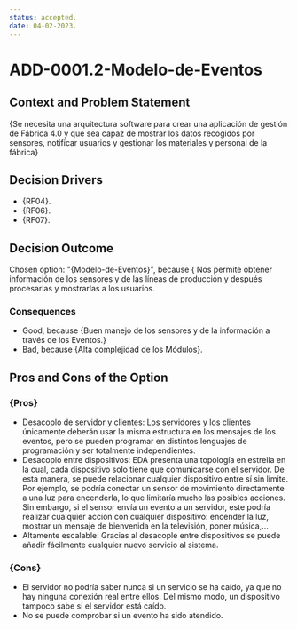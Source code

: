 ```yaml
---
status: accepted.
date: 04-02-2023.
---
```

# ADD-0001.2-Modelo-de-Eventos

## Context and Problem Statement

{Se necesita una arquitectura software para crear una aplicación de gestión de Fábrica 4.0 y que sea capaz de mostrar los datos recogidos por sensores, notificar usuarios y gestionar los materiales y personal de la fábrica}

## Decision Drivers

* {RF04}.
* {RF06}.
* {RF07}.

## Decision Outcome

Chosen option: "{Modelo-de-Eventos}", because { Nos permite obtener información de los sensores y de las líneas de producción y después procesarlas y mostrarlas a los usuarios.

### Consequences

* Good, because {Buen manejo de los sensores y de la información a través de los Eventos.}
* Bad, because {Alta complejidad de los Módulos}.

## Pros and Cons of the Option

### {Pros}

* Desacoplo de servidor y clientes: Los servidores y los clientes únicamente deberán usar la misma estructura en los mensajes de los eventos, pero se pueden programar en distintos lenguajes de programación y ser totalmente independientes.
* Desacoplo entre dispositivos: EDA presenta una topología en estrella en la cual, cada dispositivo solo tiene que comunicarse con el servidor. De esta manera, se puede relacionar cualquier dispositivo entre sí sin límite. Por ejemplo, se podría conectar un sensor de movimiento directamente a una luz para encenderla, lo que limitaría mucho las posibles acciones. Sin embargo, si el sensor envía un evento a un servidor, este podría realizar cualquier acción con cualquier dispositivo: encender la luz, mostrar un mensaje de bienvenida en la televisión, poner música,…
* Altamente escalable: Gracias al desacople entre dispositivos se puede añadir fácilmente cualquier nuevo servicio al sistema.
### {Cons}

* El servidor no podría saber nunca si un servicio se ha caído, ya que no hay ninguna conexión real entre ellos. Del mismo modo, un dispositivo tampoco sabe si el servidor está caído.
* No se puede comprobar si un evento ha sido atendido.


